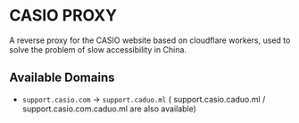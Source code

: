 # CASIO PROXY

A reverse proxy for the CASIO website based on cloudflare workers, used to solve the problem of slow accessibility in China.

## Available Domains
- `support.casio.com` -> `support.caduo.ml` ( support.casio.caduo.ml / support.casio.com.caduo.ml are also available)
